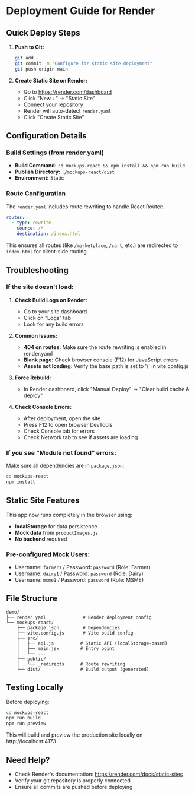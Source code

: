 # Deployment Guide for Render

## Quick Deploy Steps

1. **Push to Git:**
   ```bash
   git add .
   git commit -m "Configure for static site deployment"
   git push origin main
   ```

2. **Create Static Site on Render:**
   - Go to https://render.com/dashboard
   - Click "New +" → "Static Site"
   - Connect your repository
   - Render will auto-detect `render.yaml`
   - Click "Create Static Site"

## Configuration Details

### Build Settings (from render.yaml)
- **Build Command:** `cd mockups-react && npm install && npm run build`
- **Publish Directory:** `./mockups-react/dist`
- **Environment:** Static

### Route Configuration
The `render.yaml` includes route rewriting to handle React Router:
```yaml
routes:
  - type: rewrite
    source: /*
    destination: /index.html
```

This ensures all routes (like `/marketplace`, `/cart`, etc.) are redirected to `index.html` for client-side routing.

## Troubleshooting

### If the site doesn't load:

1. **Check Build Logs on Render:**
   - Go to your site dashboard
   - Click on "Logs" tab
   - Look for any build errors

2. **Common Issues:**
   - **404 on routes:** Make sure the route rewriting is enabled in render.yaml
   - **Blank page:** Check browser console (F12) for JavaScript errors
   - **Assets not loading:** Verify the base path is set to '/' in vite.config.js

3. **Force Rebuild:**
   - In Render dashboard, click "Manual Deploy" → "Clear build cache & deploy"

4. **Check Console Errors:**
   - After deployment, open the site
   - Press F12 to open browser DevTools
   - Check Console tab for errors
   - Check Network tab to see if assets are loading

### If you see "Module not found" errors:

Make sure all dependencies are in `package.json`:
```bash
cd mockups-react
npm install
```

## Static Site Features

This app now runs completely in the browser using:
- **localStorage** for data persistence
- **Mock data** from `productImages.js`
- **No backend** required

### Pre-configured Mock Users:
- Username: `farmer1` / Password: `password` (Role: Farmer)
- Username: `dairy1` / Password: `password` (Role: Dairy)
- Username: `msme1` / Password: `password` (Role: MSME)

## File Structure

```
demo/
├── render.yaml              # Render deployment config
└── mockups-react/
    ├── package.json         # Dependencies
    ├── vite.config.js       # Vite build config
    ├── src/
    │   ├── api.js          # Static API (localStorage-based)
    │   ├── main.jsx        # Entry point
    │   └── ...
    ├── public/
    │   └── _redirects      # Route rewriting
    └── dist/               # Build output (generated)
```

## Testing Locally

Before deploying:
```bash
cd mockups-react
npm run build
npm run preview
```

This will build and preview the production site locally on http://localhost:4173

## Need Help?

- Check Render's documentation: https://render.com/docs/static-sites
- Verify your git repository is properly connected
- Ensure all commits are pushed before deploying

